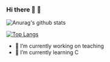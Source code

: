 ### Hi there 👋 💖

<!--
**blazama/blazama** is a ✨ _special_ ✨ repository because its `README.md` (this file) appears on your GitHub profile.

Here are some ideas to get you started:

- 🔭 I’m currently working on ...
- 🌱 I’m currently learning ...
- 👯 I’m looking to collaborate on ...
- 🤔 I’m looking for help with ...
- 💬 Ask me about ...
- 📫 How to reach me: ...
- 😄 Pronouns: ...
- ⚡ Fun fact: ...
-->

![Anurag's github stats](https://github-readme-stats.vercel.app/api?username=blazama&show_icons=true&theme=synthwave)

[![Top Langs](https://github-readme-stats.vercel.app/api/top-langs/?username=blazama&layout=compact)](https://github.com/anuraghazra/github-readme-stats)



- 🔭 I’m currently working on teaching
- 🌱 I’m currently learning C
